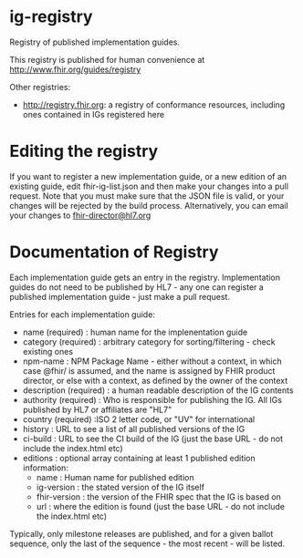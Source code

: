 # ig-registry

Registry of published implementation guides. 

This registry is published for human convenience at http://www.fhir.org/guides/registry

Other registries:

* http://registry.fhir.org: a registry of conformance resources, including ones contained in IGs registered here

# Editing the registry 

If you want to register a new implementation guide, or a new edition of an existing guide, edit fhir-ig-list.json and then make your changes into a pull request. Note that you must make sure that the JSON file is valid, or your changes will be rejected by the build process. Alternatively, you can email your changes to fhir-director@hl7.org

# Documentation of Registry

Each implementation guide gets an entry in the registry. Implementation guides do not need to be 
published by HL7  - any one can register a published implementation guide - just make a pull request.

Entries for each implementation guide:

* name (required) : human name for the implenentation guide
* category (required) : arbitrary category for sorting/filtering - check existing ones
* npm-name : NPM Package Name - either without a context, in which case @fhir/ is assumed, and the name is assigned by FHIR product director, or else with a context, as defined by the owner of the context
* description (required) : a human readable description of the IG contents
* authority (required) : Who is responsible for publishing the IG. All IGs published by HL7 or affiliates are "HL7"
* country (required) :ISO 2 letter code, or "UV" for international
* history : URL to see a list of all published versions of the IG
* ci-build : URL to see the CI build of the IG (just the base URL - do not include the index.html etc)
* editions : optional array containing at least 1 published edition information:
  * name : Human name for published edition
  * ig-version : the stated version of the IG itself
  * fhir-version : the version of the FHIR spec that the IG is based on
  * url : where the edition is found (just the base URL - do not include the index.html etc)

Typically, only milestone releases are published, and for a given ballot sequence, only the last of the sequence - the most recent - will be listed.
